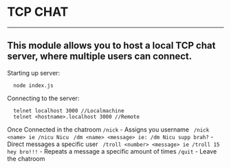 # **TCP CHAT**
---
This module allows you to host a local TCP chat server, where multiple users can connect. 
---

Starting up server:

```
  node index.js
```

Connecting to the server:
```
  telnet localhost 3000 //Localmachine
  telnet <hostname>.localhost 3000 //Remote
```

Once Connected in the chatroom
``` /nick ``` - Assigns you username
``` /nick <name> ie /nicu Nicu```
``` /dm <name> <message> ie: /dm Nicu supp brah?``` - Direct messages a specific user
``` /troll <number> <message> ie /troll 15 hey bro!!!``` - Repeats a message a specific amount of times
``` /quit ``` - Leave the chatroom
